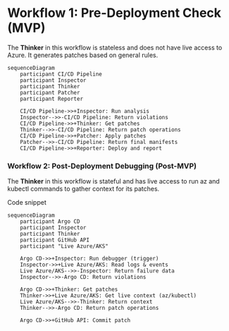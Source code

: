 # Workflow 1: Pre-Deployment Check (MVP)

The **Thinker** in this workflow is stateless and does not have live access to Azure. It generates patches based on general rules.

```mermaid
sequenceDiagram
    participant CI/CD Pipeline
    participant Inspector
    participant Thinker
    participant Patcher
    participant Reporter

    CI/CD Pipeline->>+Inspector: Run analysis
    Inspector-->>-CI/CD Pipeline: Return violations
    CI/CD Pipeline->>+Thinker: Get patches
    Thinker-->>-CI/CD Pipeline: Return patch operations
    CI/CD Pipeline->>+Patcher: Apply patches
    Patcher-->>-CI/CD Pipeline: Return final manifests
    CI/CD Pipeline->>+Reporter: Deploy and report
```

### Workflow 2: Post-Deployment Debugging (Post-MVP)

The **Thinker** in this workflow is stateful and has live access to run az and kubectl commands to gather context for its patches.

Code snippet

```mermaid
sequenceDiagram
    participant Argo CD
    participant Inspector
    participant Thinker
    participant GitHub API
    participant "Live Azure/AKS"

    Argo CD->>+Inspector: Run debugger (trigger)
    Inspector->>+Live Azure/AKS: Read logs & events
    Live Azure/AKS-->>-Inspector: Return failure data
    Inspector-->>-Argo CD: Return violations

    Argo CD->>+Thinker: Get patches
    Thinker->>+Live Azure/AKS: Get live context (az/kubectl)
    Live Azure/AKS-->>-Thinker: Return context
    Thinker-->>-Argo CD: Return patch operations

    Argo CD->>+GitHub API: Commit patch
```
